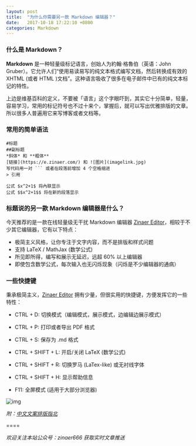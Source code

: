 ```yaml
---
layout: post
title:  "为什么你需要另一款 Markdown 编辑器？"
date:   2017-10-18 17:22:10 +0800
categories: Markdown
---
```


### 什么是 Markdown？

**Markdown** 是一种轻量级标记语言，创始人为約翰·格魯伯（英语：John Gruber）。它允许人们“使用易读易写的纯文本格式编写文档，然后转换成有效的 XHTML (或者 HTML )文档”。这种语言吸收了很多在电子邮件中已有的纯文本标记的特性。

上边是维基百科的定义，不要被「语言」这个字眼吓到，其实它十分简单，轻量，容易学习，常用的标记符号也不过十来个，掌握后，就可以写出优雅排版的文章。所以很多人普遍用它来写博客或者文档等。

### 常用的简单语法

```
#标题
##副标题
*斜体* 和 **粗体**
[链接](https://e.zinaer.com/) 和 ![图片](imagelink.jpg)
写代码用一对 ``` 或者在段落前增加 4 个空格缩进
> 引用

公式 $x^2+1$ 将內联显示
公式 $$x^2+1$$ 将在新的段落显示
```

### 标题说的另一款 Markdown 编辑器是什么？

今天推荐的是一款在线轻量级无干扰 Markdown 编辑器 [Zinaer Editor](https://e.zinaer.com)，相较于不少其它编辑器，它有以下特点：

* 极简主义风格，让你专注于文字内容，而不是排版和样式问题
* 支持 LaTeX / MathJax (数学公式)
* 所见即所得，编写和展示无延迟，远超 60% 以上编辑器
* 即使包含数学公式，每次输入也无闪烁现象（闪烁是不少编辑器的通病）

### 一些快捷键

秉承极简主义，[Zinaer Editor](https://e.zinaer.com) 拥有少量，但很实用的快捷键，方便发挥它的一些特性：

* CTRL + D: 切换模式（编辑模式，展示模式，边编辑边展示模式）
* CTRL + P: 打印或者导出 PDF 格式
* CTRL + S: 保存为 .md 格式

* CTRL + SHIFT + L: 开启/关闭 LaTeX (数学公式)
* CTRL + SHIFT + R: 切换罗马 (LaTex-like) 或无衬线字体
* CTRL + SHIFT + H: 显示帮助信息

* F11: 全屏模式 (适用于大部分浏览器)

![img](https://e.zinaer.com/img/yanshi.gif)

*附：[中文文案排版指北](https://github.com/sparanoid/chinese-copywriting-guidelines)*

====

*欢迎关注本站公众号：zinaer666 获取实时文章推送*
